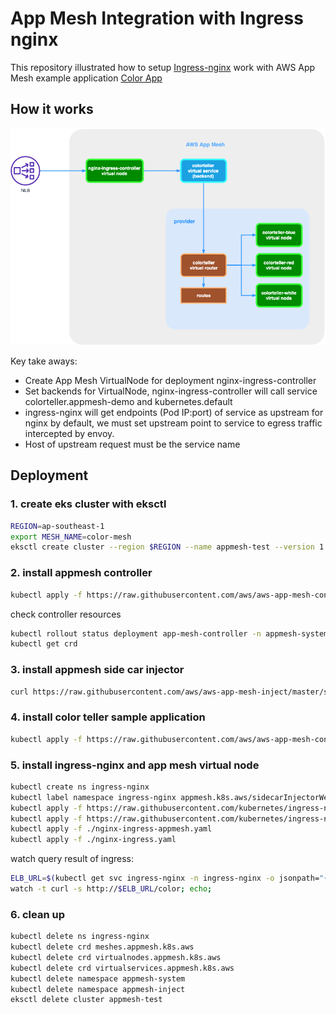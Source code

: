 # App Mesh Integration with Ingress nginx
This repository illustrated how to setup [Ingress-nginx](https://github.com/kubernetes/ingress-nginx) work with AWS App Mesh example application [Color App](https://github.com/aws/aws-app-mesh-examples/tree/master/examples/apps/colorapp)

## How it works
![](./appmesh-ingress-nginx.png)

Key take aways:
* Create App Mesh VirtualNode for deployment nginx-ingress-controller
* Set backends for VirtualNode, nginx-ingress-controller will call service colorteller.appmesh-demo and kubernetes.default
* ingress-nginx will get endpoints (Pod IP:port) of service as upstream for nginx by default, we must set upstream point to service to egress traffic intercepted by envoy.
* Host of upstream request must be the service name

## Deployment
### 1. create eks cluster with eksctl
```bash
REGION=ap-southeast-1
export MESH_NAME=color-mesh
eksctl create cluster --region $REGION --name appmesh-test --version 1.13 --appmesh-access
```

### 2. install appmesh controller
```bash
kubectl apply -f https://raw.githubusercontent.com/aws/aws-app-mesh-controller-for-k8s/master/deploy/all.yaml
```

check controller resources
```bash
kubectl rollout status deployment app-mesh-controller -n appmesh-system
kubectl get crd
```

### 3. install appmesh side car injector
```bash
curl https://raw.githubusercontent.com/aws/aws-app-mesh-inject/master/scripts/install.sh | bash
```

### 4. install color teller sample application
```bash
kubectl apply -f https://raw.githubusercontent.com/aws/aws-app-mesh-controller-for-k8s/v0.1.0/examples/color.yaml
```

### 5. install ingress-nginx and app mesh virtual node
```bash
kubectl create ns ingress-nginx
kubectl label namespace ingress-nginx appmesh.k8s.aws/sidecarInjectorWebhook=enabled
kubectl apply -f https://raw.githubusercontent.com/kubernetes/ingress-nginx/master/deploy/static/mandatory.yaml
kubectl apply -f https://raw.githubusercontent.com/kubernetes/ingress-nginx/master/deploy/static/provider/aws/service-nlb.yaml
kubectl apply -f ./nginx-ingress-appmesh.yaml
kubectl apply -f ./nginx-ingress.yaml
```

watch query result of ingress:
```bash
ELB_URL=$(kubectl get svc ingress-nginx -n ingress-nginx -o jsonpath="{.status.loadBalancer.ingress[0].hostname}")
watch -t curl -s http://$ELB_URL/color; echo;
```

### 6. clean up
```bash
kubectl delete ns ingress-nginx
kubectl delete crd meshes.appmesh.k8s.aws
kubectl delete crd virtualnodes.appmesh.k8s.aws
kubectl delete crd virtualservices.appmesh.k8s.aws
kubectl delete namespace appmesh-system
kubectl delete namespace appmesh-inject
eksctl delete cluster appmesh-test
```
